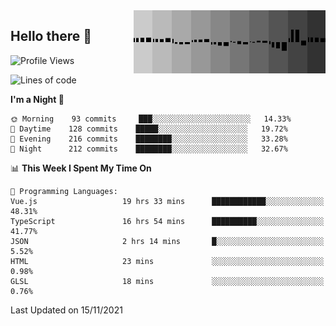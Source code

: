 <img width="307" align="right" src="https://raw.githubusercontent.com/SubZtep/SubZtep/master/assets/eq1.gif"/>

## Hello there 👋

<!--START_SECTION:waka-->
![Profile Views](http://img.shields.io/badge/Profile%20Views-94-blue)

![Lines of code](https://img.shields.io/badge/From%20Hello%20World%20I%27ve%20Written-1.5%20million%20lines%20of%20code-blue)

**I'm a Night 🦉** 

```text
🌞 Morning    93 commits     ███░░░░░░░░░░░░░░░░░░░░░░   14.33% 
🌆 Daytime    128 commits    █████░░░░░░░░░░░░░░░░░░░░   19.72% 
🌃 Evening    216 commits    ████████░░░░░░░░░░░░░░░░░   33.28% 
🌙 Night      212 commits    ████████░░░░░░░░░░░░░░░░░   32.67%

```


📊 **This Week I Spent My Time On** 

```text
💬 Programming Languages: 
Vue.js                   19 hrs 33 mins      ████████████░░░░░░░░░░░░░   48.31% 
TypeScript               16 hrs 54 mins      ██████████░░░░░░░░░░░░░░░   41.77% 
JSON                     2 hrs 14 mins       █░░░░░░░░░░░░░░░░░░░░░░░░   5.52% 
HTML                     23 mins             ░░░░░░░░░░░░░░░░░░░░░░░░░   0.98% 
GLSL                     18 mins             ░░░░░░░░░░░░░░░░░░░░░░░░░   0.76%

```


 Last Updated on 15/11/2021
<!--END_SECTION:waka-->
